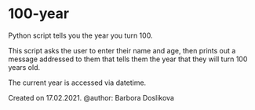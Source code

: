 # 100-year
Python script tells you the year you turn 100.

This script asks the user to enter their name and age, 
then prints out a message addressed to them
that tells them the year that they will turn 100 years old.

The current year is accessed via datetime.

Created on 17.02.2021.
@author: Barbora Doslikova
